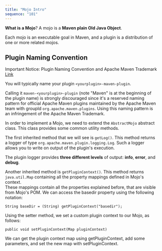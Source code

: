 ```yaml
---
title: "Mojo Intro"
sequence: "101"
---
```


**What is a Mojo**? A mojo is a **Maven plain Old Java Object**.

Each mojo is an executable goal in Maven,
and a plugin is a distribution of one or more related mojos.

## Plugin Naming Convention

Important Notice: Plugin Naming Convention and Apache Maven Trademark
[Link](https://maven.apache.org/guides/plugin/guide-java-plugin-development.html)

You will typically name your plugin `<yourplugin>-maven-plugin`.

Calling it `maven-<yourplugin>-plugin` (note "Maven" is at the beginning of the plugin name) is strongly discouraged
since it's a reserved naming pattern for official Apache Maven plugins
maintained by the Apache Maven team with groupId `org.apache.maven.plugins`.
Using this naming pattern is an infringement of the Apache Maven Trademark.



In order to implement a Mojo, we need to extend the `AbstractMojo` abstract class.
This class provides some common utility methods.

The first inherited method that we will see is `getLog()`.
This method returns a logger of type `org.apache.maven.plugin.logging.Log`.
Such a logger allows you to write on output of the plugin's execution.

The plugin logger provides **three different levels** of output: **info**, **error**, and **debug**.

Another inherited method is `getPluginContext()`.
This method returns `java.util.Map` containing all the property mappings defined in Mojo's context.  
These mappings contain all the properties explained before, that are visible from Mojo's POM.
We can access the basedir property using the following notation:

```text
String baseDir = (String) getPluginContext("basedir");
```

Using the setter method, we set a custom plugin context to our Mojo, as follows:

```text
public void setPluginContext(Map pluginContext)
```

We can get the plugin context map using getPluginContext, add some parameters,
and set the new map with setPluginContext.






